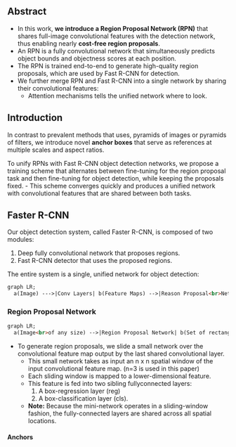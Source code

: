 ## Abstract
- In this work, **we introduce a Region Proposal Network (RPN)** that shares full-image convolutional features with the detection network, thus enabling nearly **cost-free region proposals**.
- An RPN is a fully convolutional network that simultaneously predicts object bounds and objectness scores at each position.
- The RPN is trained end-to-end to generate high-quality region proposals, which are used by Fast R-CNN for detection.
- We further merge RPN and Fast R-CNN into a single network by sharing their convolutional features:
    - Attention mechanisms tells the unified network where to look.

## Introduction
In contrast to prevalent methods that uses, pyramids of images or pyramids of filters, we introduce novel **anchor boxes** that serve as references at multiple scales and aspect ratios.

To unify RPNs with Fast R-CNN object detection networks, we propose a training scheme that alternates between fine-tuning for the region proposal task and then fine-tuning for object detection, while keeping the proposals fixed.
    - This scheme converges quickly and produces a unified network with convolutional features that are shared between both tasks.

## Faster R-CNN
Our object detection system, called Faster R-CNN, is composed of two modules:
1. Deep fully convolutional network that proposes regions.
2. Fast R-CNN detector that uses the proposed regions.

The entire system is a single, unified network for object detection:
```mmd
graph LR;
  a(Image) --->|Conv Layers| b(Feature Maps) -->|Reason Proposal<br>Network| c(Proposals) -->|RoI Pooling| d(Detections) -->|Classification| e(Objects Class);
```

### Region Proposal Network
```mmd
graph LR;
  a(Image<br>of any size) -->|Region Proposal Network| b(Set of rectangular object proposals,<br>each with an objectness score);
```

- To generate region proposals, we slide a small network over the convolutional feature map output by the last shared convolutional layer.
    - This small network takes as input an n x n spatial window of the input convolutional feature map. (n=3 is used in this paper)
    - Each sliding window is mapped to a lower-dimensional feature.
    - This feature is fed into two sibling fullyconnected layers:
        1. A box-regression layer (reg)
        2. A box-classification layer (cls).
    - **Note:** Because the mini-network operates in a sliding-window fashion, the fully-connected layers are shared across all spatial locations.

#### Anchors

